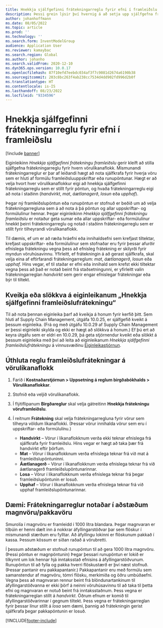 ```yaml
---
title: Hnekkja sjálfgefinni frátekningarreglu fyrir efni í framleiðslu
description: Þessi grein lýsir því hvernig á að setja upp sjálfgefna frátekningarreglu fyrir hvern vörulíkanaflokk, svo hægt sé að nota mismunandi frátekningarreglur sjálfkrafa fyrir hverja vöru sem er hluti af formúlu framleiðsluuppskriftar eða runupöntunar.
author: johanhoffmann
ms.date: 08/05/2022
ms.topic: article
ms.prod: ''
ms.technology: ''
ms.search.form: InventModelGroup
audience: Application User
ms.reviewer: kamaybac
ms.search.region: Global
ms.author: johanho
ms.search.validFrom: 2020-12-10
ms.dyn365.ops.version: 10.0.17
ms.openlocfilehash: 87f10efd7eebdc034af3f7c9081d2674a6190b38
ms.sourcegitcommit: 203c8bc263f4ab238cc7534d4dd902fd996d2b0f
ms.translationtype: HT
ms.contentlocale: is-IS
ms.lasthandoff: 08/23/2022
ms.locfileid: "9334596"
---
```

# <a name="override-the-default-reservation-principle-for-materials-in-production"></a>Hnekkja sjálfgefinni frátekningarreglu fyrir efni í framleiðslu

[!include [banner](../includes/banner.md)]

Eiginleikinn *Hnekkja sjálfgefinni frátekningu framleiðslu* gerir kleift að stilla sjálfgefna frátekningarreglu fyrir hvern vörulíkanaflokk. Mismunandi frátekningarreglur er þar af leiðandi hægt að nota sjálfkrafa fyrir hverja vöru sem er hluti af formúlu framleiðsluuppskriftar eða runupöntunar. Hægt er að velja hvort hver vörulíkanaflokkur eigi að hnekkja sjálfgefinni frátekningarreglu sem er stillt fyrir pöntun, og hvaða frátekningarreglu eigi að nota í staðinn (*handvirkt*, *mat*, *áætlanagerð*, *losun* eða *upphaf*).

Þegar ný framleiðslupöntun eða runupöntun er stofnuð er beðið um að velja frátekningarregluna sem á að nota á þá pöntun og allar uppskriftar- og formúlulínur hennar. Þegar eiginleikinn *Hnekkja sjálfgefinni frátekningu framleiðslu* er notaður geta sumar eða allar uppskriftar- eða formúlulínur hnekkt þeirri frátekningarreglu og notað í staðinn frátekningarreglu sem er stillt fyrir tilheyrandi vörulíkanaflokk.

Til dæmis, ef um er að ræða hráefni eða innihaldsefni sem krefjast tiltektar, krefjast uppskriftar- eða formúlulínur sem stofnaðar eru fyrir þessar afurðir efnislega frátekningu vegna þess að efnisleg frátekning er skilyrði fyrir myndun vöruhúsavinnu. Yfirleitt, ef frátekningin á að gerast sjálfkrafa, skal velja eina af eftirfarandi frátekningarreglum: *mat*, *áætlanagerð*, *losun* eða *upphaf*. Hins vegar, ef til staðar er efni eða innihald sem krefst ekki tiltektar vegna þess að það er notað beint frá staðsetningunni, er yfirleitt valin frátekningarreglan *handvirkt* sem gerir engar efnislegar frátekningar eða býr til tiltekt.

## <a name="turn-the-override-default-production-reservation-feature-on-or-off"></a>Kveikja eða slökkva á eiginleikanum „Hnekkja sjálfgefinni framleiðslufrátekningu“

Til að nota þennan eiginleika þarf að kveikja á honum fyrir kerfið þitt. Sem hluti af Supply Chain Management, útgáfa 10.0.25, er sjálfgefið kveikt á þessum eiginleika. (Frá og með útgáfu 10.0.29 af Supply Chain Management er þessi eiginleiki skylda og ekki er hægt að slökkva á honum.) Ef þú ert að keyra útgáfu sem er eldri en 10.0.29, þá geta stjórnendur kveikt eða slökkt á þessum eiginleika með því að leita að eiginleikanum *Hnekkja sjálfgefinni framleiðslufrátekningu* á vinnusvæðinu [Eiginleikastjórnun](../../fin-ops-core/fin-ops/get-started/feature-management/feature-management-overview.md).

## <a name="assign-a-production-reservation-policy-to-an-item-model-group"></a>Úthluta reglu framleiðslufrátekningar á vörulíkanaflokk

1. Farið í **Kostnaðarstjórnun \> Uppsetning á reglum birgðabókhalds \> Vörulíkanaflokkar**.
1. Stofnið eða veljið vörulíkanaflokk.
1. Í flýtiflipanum **Birgðareglur** skal velja gátreitinn **Hnekkja frátekningu vöruframleiðslu**.
1. Í reitnum **Frátekning** skal velja frátekningarregluna fyrir vörur sem tilheyra völdum líkanaflokki. (Þessar vörur innihalda vörur sem eru í uppskriftar- eða formúlulínu.)

    - **Handvirkt** – Vörur í líkanaflokknum verða ekki teknar efnislega frá sjálfkrafa fyrir framleiðslu. Hins vegar er hægt að taka þær frá handvirkt eftir þörfum.
    - **Mat** – Vörur í líkanaflokknum verða efnislega teknar frá við mat á framleiðslupöntuninni.
    - **Áætlanagerð** – Vörur í líkanaflokknum verða efnislega teknar frá við áætlanagerð framleiðslupöntunarinnar.
    - **Losa** – Vörur í líkanaflokknum verða efnislega teknar frá þegar framleiðslupöntunin er losuð.
    - **Upphaf** – Vörur í líkanaflokknum verða efnislega teknar frá við upphaf framleiðslupöntunarinnar.

## <a name="example-using-reservation-principles-in-a-bulkpack-scenario"></a>Dæmi: Frátekningarreglur notaðar í aðstæðum magnvöru/pakkavöru

Smurolía í magnvöru er framleidd í 1000 lítra blandara. Þegar magnvaran er tilbúin er henni dælt inn á nokkrar áfyllingarstöðvar þar sem flöskur í mismunandi stærðum eru fylltar. Að áfyllingu lokinni er flöskunum pakkað í kassa. Þessum kössum er síðan raðað á vörubretti.

Í þessum aðstæðum er stofnuð runupöntun til að gera 1000 lítra magnvöru. (Þessi pöntun er magnpöntunin) Þegar þessari runupöntun er lokið er tilkynnt um lok hennar hjá inntaksstað efnisins á áfyllingarstöðvunum. Runupöntun til að fylla og pakka hverri flöskustærð er því næst stofnuð. (Þessar pantanir eru pakkapantanir.) Pakkapantanir eru með formúlu sem samanstendur af magnvöru, tómri flösku, merkimiða og öðru umbúðaefni. Vegna þess að magnvaran rennur beint frá blöndunartankinum til áfyllingarstöðvanna er ekki þörf á neinni vöruhúsavinnu til að taka til þetta efni og magnvaran er notuð beint frá inntaksstaðnum. Þess vegna er frátekningarreglan stillt á *handvirkt*. Öðrum efnum er komið til áfyllingarstöðvarinnar í gegnum tiltekt. Þess vegna er frátekningarreglan fyrir þessar línur stillt á *losa* sem dæmi, þannig að frátekningin gerist sjálfkrafa þegar pakkapöntunin er losuð.


[!INCLUDE[footer-include](../../includes/footer-banner.md)]